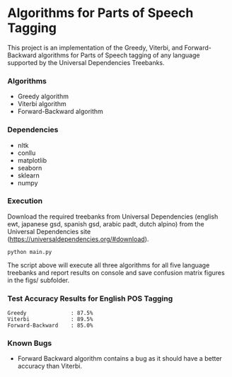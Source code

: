 # Algorithms for Parts of Speech Tagging

This project is an implementation of the Greedy, Viterbi, and Forward-Backward algorithms for Parts of Speech tagging of any language supported by the Universal Dependencies Treebanks.

### Algorithms
- Greedy algorithm
- Viterbi algorithm
- Forward-Backward algorithm

### Dependencies
- nltk
- conllu
- matplotlib
- seaborn
- sklearn
- numpy

### Execution
Download the required treebanks from Universal Dependencies (english ewt, japanese gsd, spanish gsd, arabic padt, dutch alpino) from the Universal Dependencies site (https://universaldependencies.org/#download).
```
python main.py
```
The script above will execute all three algorithms for all five language treebanks and report results on console and save confusion matrix figures in the figs/ subfolder.

### Test Accuracy Results for English POS Tagging
```
Greedy              : 87.5%
Viterbi             : 89.5%
Forward-Backward    : 85.0%
```

### Known Bugs
- Forward Backward algorithm contains a bug as it should have a better accuracy than Viterbi.